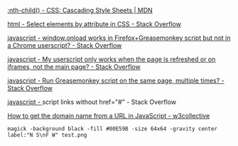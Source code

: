 [:nth-child() - CSS: Cascading Style Sheets | MDN](https://developer.mozilla.org/en-US/docs/Web/CSS/:nth-child)

[html - Select elements by attribute in CSS - Stack Overflow](https://stackoverflow.com/questions/5324415/select-elements-by-attribute-in-css)

[javascript - window.onload works in Firefox+Greasemonkey script but not in a Chrome userscript? - Stack Overflow](https://stackoverflow.com/questions/13731209/window-onload-works-in-firefoxgreasemonkey-script-but-not-in-a-chrome-userscrip)

[javascript - My userscript only works when the page is refreshed or on iframes, not the main page? - Stack Overflow](https://stackoverflow.com/questions/17862394/my-userscript-only-works-when-the-page-is-refreshed-or-on-iframes-not-the-main)

[javascript - Run Greasemonkey script on the same page, multiple times? - Stack Overflow](https://stackoverflow.com/questions/11195658/run-greasemonkey-script-on-the-same-page-multiple-times/11197969#11197969)

[javascript - <a> script links without href="#" - Stack Overflow](https://stackoverflow.com/questions/11144653/a-script-links-without-href)

[How to get the domain name from a URL in JavaScript - w3collective](https://w3collective.com/get-domain-name-url-javascript/)

```
magick -background black -fill #00E59B -size 64x64 -gravity center label:"N S\nF W" test.png
```
